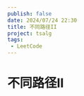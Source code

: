 ```yaml
---
publish: false
date: 2024/07/24 22:30
title: 不同路径II
project: tsalg
tags:
 - LeetCode
---
```


# 不同路径II
